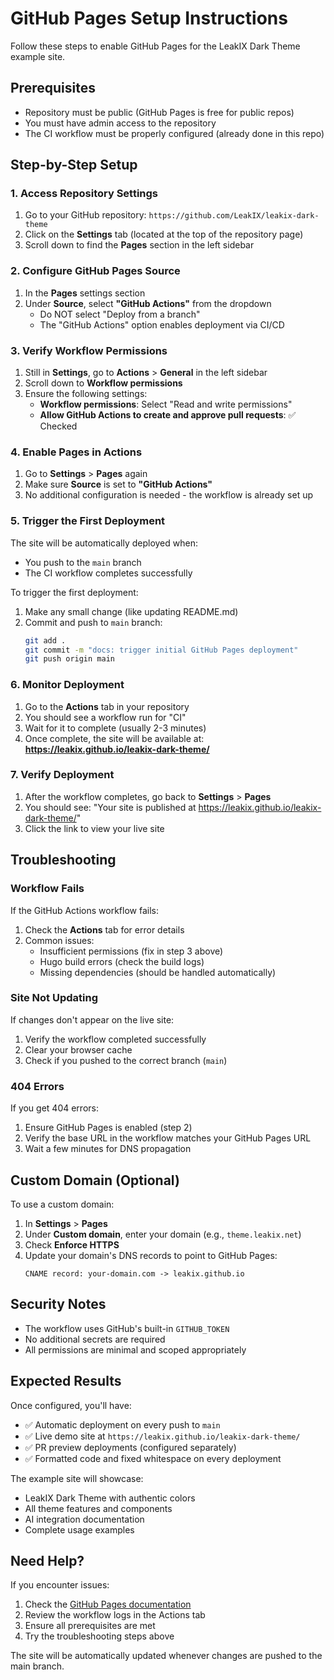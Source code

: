 # GitHub Pages Setup Instructions

Follow these steps to enable GitHub Pages for the LeakIX Dark Theme example
site.

## Prerequisites

- Repository must be public (GitHub Pages is free for public repos)
- You must have admin access to the repository
- The CI workflow must be properly configured (already done in this repo)

## Step-by-Step Setup

### 1. Access Repository Settings

1. Go to your GitHub repository: `https://github.com/LeakIX/leakix-dark-theme`
2. Click on the **Settings** tab (located at the top of the repository page)
3. Scroll down to find the **Pages** section in the left sidebar

### 2. Configure GitHub Pages Source

1. In the **Pages** settings section
2. Under **Source**, select **"GitHub Actions"** from the dropdown
   - Do NOT select "Deploy from a branch"
   - The "GitHub Actions" option enables deployment via CI/CD

### 3. Verify Workflow Permissions

1. Still in **Settings**, go to **Actions** > **General** in the left sidebar
2. Scroll down to **Workflow permissions**
3. Ensure the following settings:
   - **Workflow permissions**: Select "Read and write permissions"
   - **Allow GitHub Actions to create and approve pull requests**: ✅ Checked

### 4. Enable Pages in Actions

1. Go to **Settings** > **Pages** again
2. Make sure **Source** is set to **"GitHub Actions"**
3. No additional configuration is needed - the workflow is already set up

### 5. Trigger the First Deployment

The site will be automatically deployed when:

- You push to the `main` branch
- The CI workflow completes successfully

To trigger the first deployment:

1. Make any small change (like updating README.md)
2. Commit and push to `main` branch:
   ```bash
   git add .
   git commit -m "docs: trigger initial GitHub Pages deployment"
   git push origin main
   ```

### 6. Monitor Deployment

1. Go to the **Actions** tab in your repository
2. You should see a workflow run for "CI"
3. Wait for it to complete (usually 2-3 minutes)
4. Once complete, the site will be available at:
   **https://leakix.github.io/leakix-dark-theme/**

### 7. Verify Deployment

1. After the workflow completes, go back to **Settings** > **Pages**
2. You should see: "Your site is published at
   https://leakix.github.io/leakix-dark-theme/"
3. Click the link to view your live site

## Troubleshooting

### Workflow Fails

If the GitHub Actions workflow fails:

1. Check the **Actions** tab for error details
2. Common issues:
   - Insufficient permissions (fix in step 3 above)
   - Hugo build errors (check the build logs)
   - Missing dependencies (should be handled automatically)

### Site Not Updating

If changes don't appear on the live site:

1. Verify the workflow completed successfully
2. Clear your browser cache
3. Check if you pushed to the correct branch (`main`)

### 404 Errors

If you get 404 errors:

1. Ensure GitHub Pages is enabled (step 2)
2. Verify the base URL in the workflow matches your GitHub Pages URL
3. Wait a few minutes for DNS propagation

## Custom Domain (Optional)

To use a custom domain:

1. In **Settings** > **Pages**
2. Under **Custom domain**, enter your domain (e.g., `theme.leakix.net`)
3. Check **Enforce HTTPS**
4. Update your domain's DNS records to point to GitHub Pages:
   ```
   CNAME record: your-domain.com -> leakix.github.io
   ```

## Security Notes

- The workflow uses GitHub's built-in `GITHUB_TOKEN`
- No additional secrets are required
- All permissions are minimal and scoped appropriately

## Expected Results

Once configured, you'll have:

- ✅ Automatic deployment on every push to `main`
- ✅ Live demo site at `https://leakix.github.io/leakix-dark-theme/`
- ✅ PR preview deployments (configured separately)
- ✅ Formatted code and fixed whitespace on every deployment

The example site will showcase:

- LeakIX Dark Theme with authentic colors
- All theme features and components
- AI integration documentation
- Complete usage examples

## Need Help?

If you encounter issues:

1. Check the [GitHub Pages documentation](https://docs.github.com/en/pages)
2. Review the workflow logs in the Actions tab
3. Ensure all prerequisites are met
4. Try the troubleshooting steps above

The site will be automatically updated whenever changes are pushed to the main
branch.
